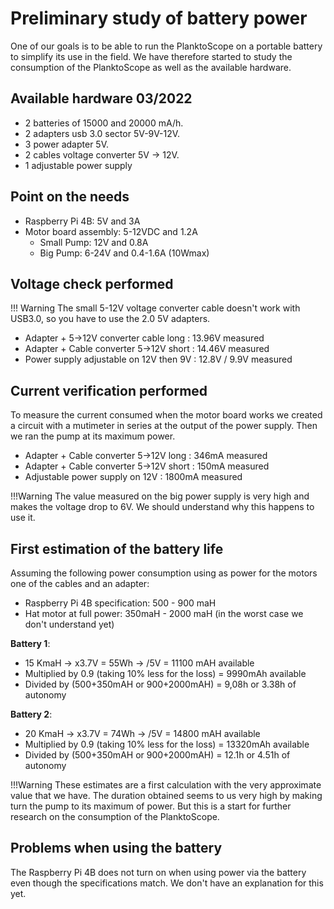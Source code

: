 # Preliminary study of battery power

One of our goals is to be able to run the PlanktoScope on a portable battery to simplify its use in the field. We have therefore started to study the consumption of the PlanktoScope as well as the available hardware.

## Available hardware 03/2022

- 2 batteries of 15000 and 20000 mA/h. 
- 2 adapters usb 3.0 sector 5V-9V-12V.
- 3 power adapter 5V.
- 2 cables voltage converter 5V -> 12V.
- 1 adjustable power supply
  
## Point on the needs

- Raspberry Pi 4B: 5V and 3A
- Motor board assembly: 5-12VDC and 1.2A
  - Small Pump: 12V and 0.8A
  - Big Pump: 6-24V and 0.4-1.6A (10Wmax)

## Voltage check performed 

!!! Warning
    The small 5-12V voltage converter cable doesn't work with USB3.0, so you have to use the 2.0 5V adapters.

- Adapter + 5->12V converter cable long : 13.96V measured
- Adapter + Cable converter 5->12V short : 14.46V measured
- Power supply adjustable on 12V then 9V : 12.8V / 9.9V measured

## Current verification performed

To measure the current consumed when the motor board works we created a circuit with a mutimeter in series at the output of the power supply. 
Then we ran the pump at its maximum power.

- Adapter + Cable converter 5->12V long : 346mA measured
- Adapter + Cable converter 5->12V short : 150mA measured
- Adjustable power supply on 12V : 1800mA measured
  
!!!Warning
    The value measured on the big power supply is very high and makes the voltage drop to 6V. We should understand why this happens to use it.


## First estimation of the battery life

Assuming the following power consumption using as power for the motors one of the cables and an adapter: 

- Raspberry Pi 4B specification: 500 - 900 maH
- Hat motor at full power: 350maH - 2000 maH (in the worst case we don't understand yet)
  
**Battery 1**: 

  - 15 KmaH -> x3.7V = 55Wh -> /5V = 11100 mAH available
  - Multiplied by 0.9 (taking 10% less for the loss) = 9990mAh available
  - Divided by (500+350mAH or 900+2000mAH) = 9,08h or 3.38h of autonomy

**Battery 2**:

  - 20 KmaH -> x3.7V = 74Wh -> /5V = 14800 mAH available
  - Multiplied by 0.9 (taking 10% less for the loss) = 13320mAh available
  - Divided by (500+350mAH or 900+2000mAH) = 12.1h or 4.51h of autonomy

!!!Warning 
    These estimates are a first calculation with the very approximate value that we have. The duration obtained seems to us very high by making turn the pump to its maximum of power. 
    But this is a start for further research on the consumption of the PlanktoScope.

## Problems when using the battery

The Raspberry Pi 4B does not turn on when using power via the battery even though the specifications match. We don't have an explanation for this yet.
